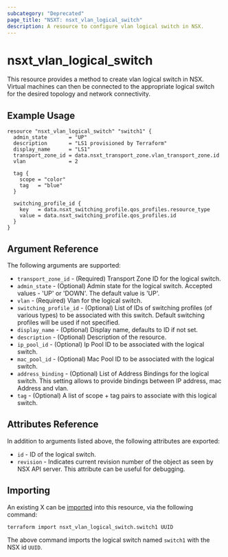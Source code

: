 ```yaml
---
subcategory: "Deprecated"
page_title: "NSXT: nsxt_vlan_logical_switch"
description: A resource to configure vlan logical switch in NSX.
---
```


# nsxt_vlan_logical_switch

This resource provides a method to create vlan logical switch in NSX. Virtual machines can then be connected to the appropriate logical switch for the desired topology and network connectivity.

## Example Usage

```hcl
resource "nsxt_vlan_logical_switch" "switch1" {
  admin_state       = "UP"
  description       = "LS1 provisioned by Terraform"
  display_name      = "LS1"
  transport_zone_id = data.nsxt_transport_zone.vlan_transport_zone.id
  vlan              = 2

  tag {
    scope = "color"
    tag   = "blue"
  }

  switching_profile_id {
    key   = data.nsxt_switching_profile.qos_profiles.resource_type
    value = data.nsxt_switching_profile.qos_profiles.id
  }
}
```

## Argument Reference

The following arguments are supported:

* `transport_zone_id` - (Required) Transport Zone ID for the logical switch.
* `admin_state` - (Optional) Admin state for the logical switch. Accepted values - 'UP' or 'DOWN'. The default value is 'UP'.
* `vlan` - (Required) Vlan for the logical switch.
* `switching_profile_id` - (Optional) List of IDs of switching profiles (of various types) to be associated with this switch. Default switching profiles will be used if not specified.
* `display_name` - (Optional) Display name, defaults to ID if not set.
* `description` - (Optional) Description of the resource.
* `ip_pool_id` - (Optional) Ip Pool ID to be associated with the logical switch.
* `mac_pool_id` - (Optional) Mac Pool ID to be associated with the logical switch.
* `address_binding` - (Optional) List of Address Bindings for the logical switch. This setting allows to provide bindings between IP address, mac Address and vlan.
* `tag` - (Optional) A list of scope + tag pairs to associate with this logical switch.

## Attributes Reference

In addition to arguments listed above, the following attributes are exported:

* `id` - ID of the logical switch.
* `revision` - Indicates current revision number of the object as seen by NSX API server. This attribute can be useful for debugging.

## Importing

An existing X can be [imported][docs-import] into this resource, via the following command:

[docs-import]: https://www.terraform.io/docs/import

```shell
terraform import nsxt_vlan_logical_switch.switch1 UUID
```

The above command imports the logical switch named `switch1` with the NSX id `UUID`.
